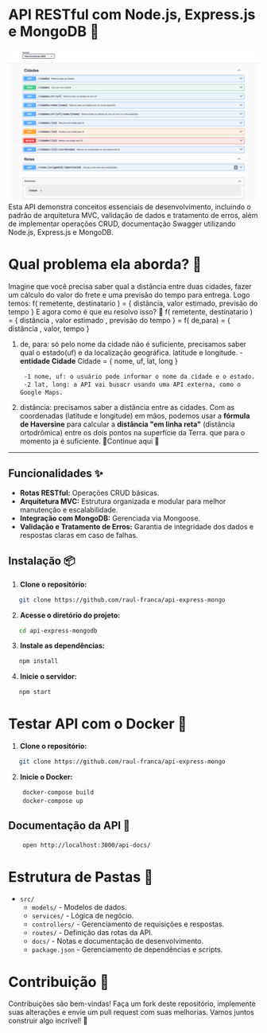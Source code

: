 # API RESTful com Node.js, Express.js e MongoDB 🚀
 <img src="docs/img.png" alt="image" />
Esta API demonstra conceitos essenciais de desenvolvimento, incluindo o padrão de arquitetura MVC, validação de dados e tratamento de erros, além de implementar operações CRUD, documentação Swagger utilizando Node.js, Express.js e MongoDB.  

# Qual problema ela aborda? 🧐

Imagine que você precisa saber qual a distância entre duas cidades, fazer um cálculo do valor do frete e uma previsão do tempo para entrega. Logo temos: f( remetente, destinatario ) = { distância, valor estimado, previsão do tempo }
E agora como é que eu resolvo isso? 🤔
f( remetente, destinatario ) = { distância , valor estimado , previsão do tempo }
=   f( de,para) = { distância , valor, tempo }

1) de, para: só pelo nome da cidade não é suficiente, precisamos saber qual o estado(uf) e da localização geográfica. latitude e longitude.
   -**entidade Cidade**
   Cidade = { nome, uf, lat, long }

        -1 nome, uf: o usuário pode informar o nome da cidade e o estado.
        -2 lat, long: a API vai busacr usando uma API externa, como o Google Maps.

2) distância: precisamos saber a distância entre as cidades.
   Com as coordenadas (latitude e longitude) em mãos, podemos usar a **fórmula de Haversine** para calcular a **distância "em linha reta"** (distância ortodrômica) entre os dois pontos na superfície da Terra. que para o momento ja é suficiente.
   🚧Continue aqui 🚧 

---

## Funcionalidades ✨
- **Rotas RESTful:** Operações CRUD básicas.
- **Arquitetura MVC:** Estrutura organizada e modular para melhor manutenção e escalabilidade.
- **Integração com MongoDB:** Gerenciada via Mongoose.
- **Validação e Tratamento de Erros:** Garantia de integridade dos dados e respostas claras em caso de falhas.

## Instalação 📦

1. **Clone o repositório:**
```bash
   git clone https://github.com/raul-franca/api-express-mongo
```
2. **Acesse o diretório do projeto:**
```bash
   cd api-express-mongodb

```

3. **Instale as dependências:**
```bash
   npm install
```

4. **Inicie o servidor:**
```bash
   npm start
```

# Testar API com o Docker 🐳
1. **Clone o repositório:**
```bash
   git clone https://github.com/raul-franca/api-express-mongo
```
2. **Inicie o Docker:**
```bash
    docker-compose build
    docker-compose up 
```

## Documentação da API 📜
```bash
    open http://localhost:3000/api-docs/
```

# Estrutura de Pastas 📁
- `src/`
  - `models/` - Modelos de dados.
  - `services/` - Lógica de negócio.
  - `controllers/` - Gerenciamento de requisições e respostas.
  - `routes/` - Definição das rotas da API.
  - `docs/` - Notas e documentação de desenvolvimento.
  - `package.json` - Gerenciamento de dependências e scripts.

# Contribuição 🤝
Contribuições são bem-vindas! Faça um fork deste repositório, implemente suas alterações e envie um pull request com suas melhorias. Vamos juntos construir algo incrível! 🚀

